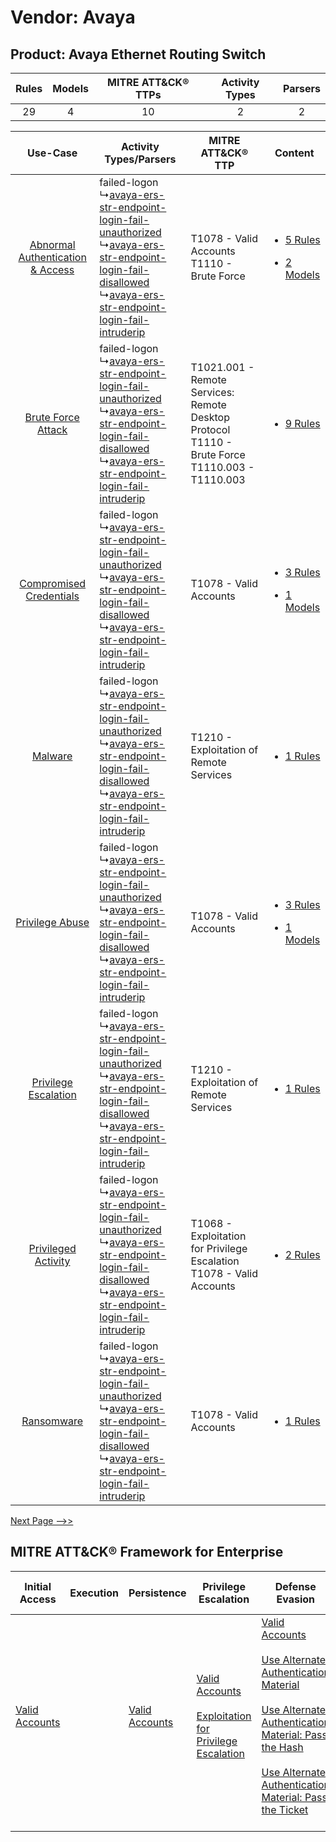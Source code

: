 Vendor: Avaya
=============
Product: Avaya Ethernet Routing Switch
--------------------------------------
| Rules | Models | MITRE ATT&CK® TTPs | Activity Types | Parsers |
|:-----:|:------:|:------------------:|:--------------:|:-------:|
|  29   |   4    |         10         |       2        |    2    |

|    Use-Case    | Activity Types/Parsers    | MITRE ATT&CK® TTP    | Content    |
|:----:| ---- | ---- | ---- |
| [Abnormal Authentication & Access](../../../UseCases/uc_abnormal_authentication_&_access.md) |  failed-logon<br> ↳[avaya-ers-str-endpoint-login-fail-unauthorized](Ps/pC_avayaersstrendpointloginfailunauthorized.md)<br> ↳[avaya-ers-str-endpoint-login-fail-disallowed](Ps/pC_avayaersstrendpointloginfaildisallowed.md)<br> ↳[avaya-ers-str-endpoint-login-fail-intruderip](Ps/pC_avayaersstrendpointloginfailintruderip.md)<br> | T1078 - Valid Accounts<br>T1110 - Brute Force<br>    | [<ul><li>5 Rules</li></ul><ul><li>2 Models</li></ul>](RM/r_m_avaya_avaya_ethernet_routing_switch_Abnormal_Authentication_&_Access.md) |
|    [Brute Force Attack](../../../UseCases/uc_brute_force_attack.md)    |  failed-logon<br> ↳[avaya-ers-str-endpoint-login-fail-unauthorized](Ps/pC_avayaersstrendpointloginfailunauthorized.md)<br> ↳[avaya-ers-str-endpoint-login-fail-disallowed](Ps/pC_avayaersstrendpointloginfaildisallowed.md)<br> ↳[avaya-ers-str-endpoint-login-fail-intruderip](Ps/pC_avayaersstrendpointloginfailintruderip.md)<br> | T1021.001 - Remote Services: Remote Desktop Protocol<br>T1110 - Brute Force<br>T1110.003 - T1110.003<br> | [<ul><li>9 Rules</li></ul>](RM/r_m_avaya_avaya_ethernet_routing_switch_Brute_Force_Attack.md)    |
|          [Compromised Credentials](../../../UseCases/uc_compromised_credentials.md)          |  failed-logon<br> ↳[avaya-ers-str-endpoint-login-fail-unauthorized](Ps/pC_avayaersstrendpointloginfailunauthorized.md)<br> ↳[avaya-ers-str-endpoint-login-fail-disallowed](Ps/pC_avayaersstrendpointloginfaildisallowed.md)<br> ↳[avaya-ers-str-endpoint-login-fail-intruderip](Ps/pC_avayaersstrendpointloginfailintruderip.md)<br> | T1078 - Valid Accounts<br>    | [<ul><li>3 Rules</li></ul><ul><li>1 Models</li></ul>](RM/r_m_avaya_avaya_ethernet_routing_switch_Compromised_Credentials.md)          |
|    [Malware](../../../UseCases/uc_malware.md)    |  failed-logon<br> ↳[avaya-ers-str-endpoint-login-fail-unauthorized](Ps/pC_avayaersstrendpointloginfailunauthorized.md)<br> ↳[avaya-ers-str-endpoint-login-fail-disallowed](Ps/pC_avayaersstrendpointloginfaildisallowed.md)<br> ↳[avaya-ers-str-endpoint-login-fail-intruderip](Ps/pC_avayaersstrendpointloginfailintruderip.md)<br> | T1210 - Exploitation of Remote Services<br>    | [<ul><li>1 Rules</li></ul>](RM/r_m_avaya_avaya_ethernet_routing_switch_Malware.md)    |
|    [Privilege Abuse](../../../UseCases/uc_privilege_abuse.md)    |  failed-logon<br> ↳[avaya-ers-str-endpoint-login-fail-unauthorized](Ps/pC_avayaersstrendpointloginfailunauthorized.md)<br> ↳[avaya-ers-str-endpoint-login-fail-disallowed](Ps/pC_avayaersstrendpointloginfaildisallowed.md)<br> ↳[avaya-ers-str-endpoint-login-fail-intruderip](Ps/pC_avayaersstrendpointloginfailintruderip.md)<br> | T1078 - Valid Accounts<br>    | [<ul><li>3 Rules</li></ul><ul><li>1 Models</li></ul>](RM/r_m_avaya_avaya_ethernet_routing_switch_Privilege_Abuse.md)    |
|    [Privilege Escalation](../../../UseCases/uc_privilege_escalation.md)    |  failed-logon<br> ↳[avaya-ers-str-endpoint-login-fail-unauthorized](Ps/pC_avayaersstrendpointloginfailunauthorized.md)<br> ↳[avaya-ers-str-endpoint-login-fail-disallowed](Ps/pC_avayaersstrendpointloginfaildisallowed.md)<br> ↳[avaya-ers-str-endpoint-login-fail-intruderip](Ps/pC_avayaersstrendpointloginfailintruderip.md)<br> | T1210 - Exploitation of Remote Services<br>    | [<ul><li>1 Rules</li></ul>](RM/r_m_avaya_avaya_ethernet_routing_switch_Privilege_Escalation.md)    |
|    [Privileged Activity](../../../UseCases/uc_privileged_activity.md)    |  failed-logon<br> ↳[avaya-ers-str-endpoint-login-fail-unauthorized](Ps/pC_avayaersstrendpointloginfailunauthorized.md)<br> ↳[avaya-ers-str-endpoint-login-fail-disallowed](Ps/pC_avayaersstrendpointloginfaildisallowed.md)<br> ↳[avaya-ers-str-endpoint-login-fail-intruderip](Ps/pC_avayaersstrendpointloginfailintruderip.md)<br> | T1068 - Exploitation for Privilege Escalation<br>T1078 - Valid Accounts<br>    | [<ul><li>2 Rules</li></ul>](RM/r_m_avaya_avaya_ethernet_routing_switch_Privileged_Activity.md)    |
|    [Ransomware](../../../UseCases/uc_ransomware.md)    |  failed-logon<br> ↳[avaya-ers-str-endpoint-login-fail-unauthorized](Ps/pC_avayaersstrendpointloginfailunauthorized.md)<br> ↳[avaya-ers-str-endpoint-login-fail-disallowed](Ps/pC_avayaersstrendpointloginfaildisallowed.md)<br> ↳[avaya-ers-str-endpoint-login-fail-intruderip](Ps/pC_avayaersstrendpointloginfailintruderip.md)<br> | T1078 - Valid Accounts<br>    | [<ul><li>1 Rules</li></ul>](RM/r_m_avaya_avaya_ethernet_routing_switch_Ransomware.md)    |
[Next Page -->>](2_ds_avaya_avaya_ethernet_routing_switch.md)

MITRE ATT&CK® Framework for Enterprise
--------------------------------------
| Initial Access                                                      | Execution | Persistence                                                         | Privilege Escalation                                                                                                                                          | Defense Evasion                                                                                                                                                                                                                                                                                                                                                                           | Credential Access                                                                                                                                    | Discovery | Lateral Movement                                                                                                                                                                                                                                                                                                                                    | Collection | Command and Control                                                                                                                       | Exfiltration | Impact |
| ------------------------------------------------------------------- | --------- | ------------------------------------------------------------------- | ------------------------------------------------------------------------------------------------------------------------------------------------------------- | ----------------------------------------------------------------------------------------------------------------------------------------------------------------------------------------------------------------------------------------------------------------------------------------------------------------------------------------------------------------------------------------- | ---------------------------------------------------------------------------------------------------------------------------------------------------- | --------- | --------------------------------------------------------------------------------------------------------------------------------------------------------------------------------------------------------------------------------------------------------------------------------------------------------------------------------------------------- | ---------- | ----------------------------------------------------------------------------------------------------------------------------------------- | ------------ | ------ |
| [Valid Accounts](https://attack.mitre.org/techniques/T1078)<br><br> |           | [Valid Accounts](https://attack.mitre.org/techniques/T1078)<br><br> | [Valid Accounts](https://attack.mitre.org/techniques/T1078)<br><br>[Exploitation for Privilege Escalation](https://attack.mitre.org/techniques/T1068)<br><br> | [Valid Accounts](https://attack.mitre.org/techniques/T1078)<br><br>[Use Alternate Authentication Material](https://attack.mitre.org/techniques/T1550)<br><br>[Use Alternate Authentication Material: Pass the Hash](https://attack.mitre.org/techniques/T1550/002)<br><br>[Use Alternate Authentication Material: Pass the Ticket](https://attack.mitre.org/techniques/T1550/003)<br><br> | [Brute Force](https://attack.mitre.org/techniques/T1110)<br><br>[Steal or Forge Kerberos Tickets](https://attack.mitre.org/techniques/T1558)<br><br> |           | [Exploitation of Remote Services](https://attack.mitre.org/techniques/T1210)<br><br>[Remote Services](https://attack.mitre.org/techniques/T1021)<br><br>[Use Alternate Authentication Material](https://attack.mitre.org/techniques/T1550)<br><br>[Remote Services: Remote Desktop Protocol](https://attack.mitre.org/techniques/T1021/001)<br><br> |            | [Proxy: Multi-hop Proxy](https://attack.mitre.org/techniques/T1090/003)<br><br>[Proxy](https://attack.mitre.org/techniques/T1090)<br><br> |              |        |